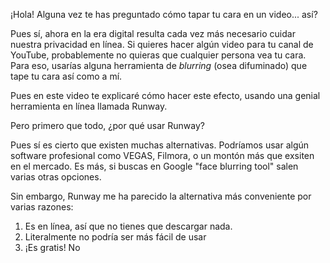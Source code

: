 ¡Hola! Alguna vez te has preguntado cómo tapar tu cara en un video... así?

Pues sí, ahora en la era digital resulta cada vez más necesario cuidar nuestra privacidad en línea. Si quieres hacer algún video para tu canal de YouTube, probablemente no quieras que cualquier persona vea tu cara. Para eso, usarías alguna herramienta de *blurring* (osea difuminado) que tape tu cara así como a mí.

Pues en este video te explicaré cómo hacer este efecto, usando una genial herramienta en línea llamada Runway.

Pero primero que todo, ¿por qué usar Runway?

Pues sí es cierto que existen muchas alternativas. Podríamos usar algún software profesional como VEGAS, Filmora, o un montón más que exsiten en el mercado. Es más, si buscas en Google "face blurring tool" salen varias otras opciones.

Sin embargo, Runway me ha parecido la alternativa más conveniente por varias razones:

1. Es en línea, así que no tienes que descargar nada.
2. Literalmente no podría ser más fácil de usar
3. ¡Es gratis! No 